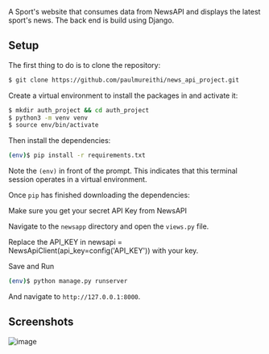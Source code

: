 A Sport's website that consumes data from NewsAPI and displays the latest sport's news. The back end is build using Django. 
## Setup

The first thing to do is to clone the repository:

```sh
$ git clone https://github.com/paulmureithi/news_api_project.git
```

Create a virtual environment to install the packages in and activate it:

```sh
$ mkdir auth_project && cd auth_project
$ python3 -m venv venv
$ source env/bin/activate
```

Then install the dependencies:

```sh
(env)$ pip install -r requirements.txt
```
Note the `(env)` in front of the prompt. This indicates that this terminal
session operates in a virtual environment.

Once `pip` has finished downloading the dependencies:

Make sure you get your secret API Key from NewsAPI

Navigate to the `newsapp` directory and open the `views.py` file.

Replace the API_KEY in newsapi = NewsApiClient(api_key=config('API_KEY')) with your key.

Save and Run
```sh
(env)$ python manage.py runserver
```
And navigate to `http://127.0.0.1:8000`.


## Screenshots
![image](https://user-images.githubusercontent.com/17989092/210066784-4aefaa00-7456-493f-b65e-81a893ab7988.png)
